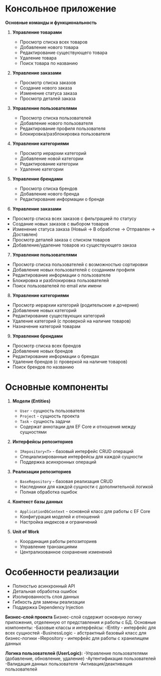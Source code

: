 # Консольное приложение

**Основные команды и функциональность**

1. **Управление товарами**
   - Просмотр списка всех товаров
   - Добавление нового товара
   - Редактирование существующего товара
   - Удаление товара
   - Поиск товара по названию

2. **Управление заказами**
   - Просмотр списка заказов
   - Создание нового заказа
   - Изменение статуса заказа
   - Просмотр деталей заказа

3. **Управление пользователями**
   - Просмотр списка пользователей
   - Добавление нового пользователя
   - Редактирование профиля пользователя
   - Блокировка/разблокировка пользователя

4. **Управление категориями**
   - Просмотр иерархии категорий
   - Добавление новой категории
   - Редактирование категории
   - Удаление категории

5. **Управление брендами**
   - Просмотр списка брендов
   - Добавление нового бренда
   - Редактирование информации о бренде
  
6. **Управление заказами**
- Просмотр списка всех заказов с фильтрацией по статусу
- Создание новых заказов с выбором товаров
- Изменение статуса заказа (Новый → В обработке → Отправлен → Доставлен)
- Просмотр деталей заказа с списком товаров
- Добавление/удаление товаров из существующего заказа

7. **Управление пользователями**
- Просмотр списка пользователей с возможностью сортировки
- Добавление новых пользователей с созданием профиля
- Редактирование информации о пользователе
- Блокировка и разблокировка пользователей
- Поиск пользователей по email или имени

8. **Управление категориями**
- Просмотр иерархии категорий (родительские и дочерние)
- Добавление новых категорий
- Редактирование существующих категорий
- Удаление категорий (с проверкой на наличие товаров)
- Назначение категорий товарам

9. **Управление брендами**
- Просмотр списка всех брендов
- Добавление новых брендов
- Редактирование информации о брендах
- Удаление брендов (с проверкой на наличие товаров)
- Поиск брендов по названию



# Основные компоненты

1. **Модели (Entities)**
   - `User` - сущность пользователя
   - `Project` - сущность проекта
   - `Task` - сущность задачи
   - Содержат аннотации для EF Core и отношения между сущностями

2. **Интерфейсы репозиториев**
   - `IRepository<T>` - базовый интерфейс CRUD операций
   - Специализированные интерфейсы для каждой сущности
   - Поддержка асинхронных операций

3. **Реализации репозиториев**
   - `BaseRepository` - базовая реализация CRUD
   - Наследники для каждой сущности с дополнительной логикой
   - Полная обработка ошибок

4. **Контекст базы данных**
   - `ApplicationDbContext` - основной класс для работы с EF Core
   - Конфигурация моделей и отношений
   - Настройка индексов и ограничений

5. **Unit of Work**
   - Координация работы репозиториев
   - Управление транзакциями
   - Централизованное сохранение изменений

# Особенности реализации

- Полностью асинхронный API
- Детальная обработка ошибок
- Изолированность слоя данных
- Гибкость для замены реализации
- Поддержка Dependency Injection

**Бизнес-слой проекта**
Бизнес-слой содержит основную логику приложения, отделенную от представления и работы с БД. Основные компоненты:
-Базовые классы и интерфейсы:
-IEntity - интерфейс для всех сущностей
-BusinessLogic<T> - абстрактный базовый класс для бизнес-логики
-IRepository<T> - интерфейс для работы с хранилищем данных

**Логика пользователей (UserLogic):**
-Управление пользователями (добавление, обновление, удаление)
-Аутентификация пользователей
-Валидация данных пользователя
-Активация/деактивация пользователей




